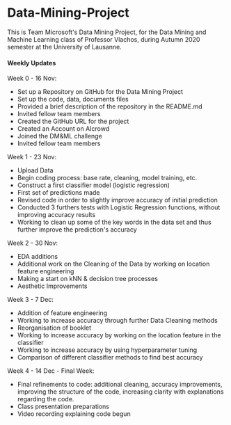 # Data-Mining-Project

This is Team Microsoft's Data Mining Project, for the Data Mining and Machine Learning class of Professor Vlachos, during Autumn 2020 semester at the University of Lausanne.

#### Weekly Updates

Week 0 - 16 Nov: 

- Set up a Repository on GitHub for the Data Mining Project
- Set up the code, data, documents files
- Provided a brief description of the repository in the README.md
- Invited fellow team members
- Created the GitHub URL for the project
- Created an Account on AIcrowd
- Joined the DM&ML challenge
- Invited fellow team members

Week 1 - 23 Nov:

- Upload Data
- Begin coding process: base rate, cleaning, model training, etc.
- Construct a first classifier model (logistic regression)
- First set of predictions made
- Revised code in order to slightly improve accuracy of initial prediction
- Conducted 3 furthers tests with Logistic Regression functions, without improving accuracy results
- Working to clean up some of the key words in the data set and thus further improve the prediction's accuracy

Week 2 - 30 Nov:

- EDA additions
- Additional work on the Cleaning of the Data by working on location feature engineering
- Making a start on kNN & decision tree processes
- Aesthetic Improvements

Week 3 - 7 Dec:

- Addition of feature engineering
- Working to increase accuracy through further Data Cleaning methods
- Reorganisation of booklet
- Working to increase accuracy by working on the location feature in the classifier
- Working to increase accuracy by using hyperparameter tuning
- Comparison of different classifier methods to find best accuracy

Week 4 - 14 Dec - Final Week:

- Final refinements to code: additional cleaning, accuracy improvements, improving the structure of the code, increasing clarity with explanations regarding the code.
- Class presentation preparations
- Video recording explaining code begun
